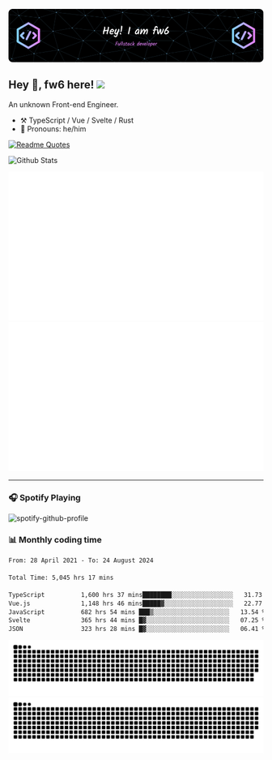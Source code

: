![Header](github-header-image.png)

## Hey 👋, fw6 here! <img src="https://github.githubassets.com/images/mona-whisper.gif" height="24" />


An unknown Front-end Engineer.

-   :hammer_and_pick: TypeScript / Vue / Svelte / Rust
-   :man: Pronouns: he/him


[![Readme Quotes](https://quotes-github-readme.vercel.app/api?type=horizontal&theme=algolia)](https://github.com/piyushsuthar/github-readme-quotes)



![Github Stats](https://github-readme-stats.vercel.app/api?username=fw6&bg_color=30,e96443,904e95&title_color=fff&text_color=fff)

![](https://raw.githubusercontent.com/fw6/github-stats-transparent/output/generated/overview.svg)
![](https://raw.githubusercontent.com/fw6/github-stats-transparent/output/generated/languages.svg)


---

### 🎧 Spotify Playing

<!-- ![spotify-github-profile](/img/default.svg) -->

![spotify-github-profile](https://spotify-github-profile.vercel.app/api/view.svg?uid=r6wn4hdvypv0lkzyrj0e0pjct&cover_image=true&theme=default&show_offline=true&background_color=9a10ad&interchange=true&bar_color_cover=true)



### :bar_chart: Monthly coding time 

<!--START_SECTION:waka-->

```txt
From: 28 April 2021 - To: 24 August 2024

Total Time: 5,045 hrs 17 mins

TypeScript          1,600 hrs 37 mins████████░░░░░░░░░░░░░░░░░   31.73 %
Vue.js              1,148 hrs 46 mins█████▓░░░░░░░░░░░░░░░░░░░   22.77 %
JavaScript          682 hrs 54 mins ███▒░░░░░░░░░░░░░░░░░░░░░   13.54 %
Svelte              365 hrs 44 mins █▓░░░░░░░░░░░░░░░░░░░░░░░   07.25 %
JSON                323 hrs 28 mins █▓░░░░░░░░░░░░░░░░░░░░░░░   06.41 %
```

<!--END_SECTION:waka-->




![github contribution grid snake animation](https://raw.githubusercontent.com/platane/platane/output/github-contribution-grid-snake-dark.svg#gh-dark-mode-only)![github contribution grid snake animation](https://raw.githubusercontent.com/platane/platane/output/github-contribution-grid-snake.svg#gh-light-mode-only)
